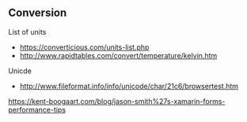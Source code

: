 ## Conversion 


List of units 
- https://converticious.com/units-list.php
- http://www.rapidtables.com/convert/temperature/kelvin.htm

Unicde
- http://www.fileformat.info/info/unicode/char/21c6/browsertest.htm


https://kent-boogaart.com/blog/jason-smith%27s-xamarin-forms-performance-tips